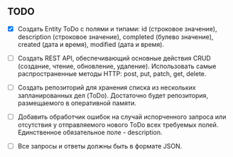 ## TODO
- [x] Создать Entity ToDo с полями и типами: id (строковое значение), description (строковое значение), completed (булево значение), created (дата и время), modified (дата и время).

- [ ] Создать REST API, обеспечивающий основные действия CRUD (создание, чтение, обновление, удаление). Использовать самые распространенные методы HTTP:  post, put, patch, get, delete.

- [ ] Создать репозиторий для хранения списка из нескольких запланированных дел (ToDo). Достаточно будет репозитория, размещаемого в оперативной памяти.

- [ ] Добавить обработчик ошибок на случай испорченного запроса или отсутствия у отправляемого нового ToDo всех требуемых полей. Единственное обязательное поле - description.

- [ ] Все запросы и ответы должны быть в формате JSON.